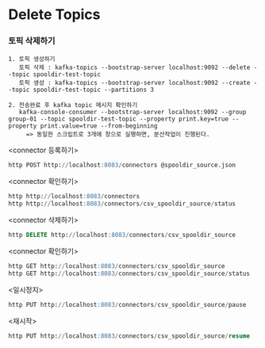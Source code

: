 # Delete Topics

### 토픽 삭제하기

```
1. 토픽 생성하기
   토픽 삭제 : kafka-topics --bootstrap-server localhost:9092 --delete --topic spooldir-test-topic
   토픽 생성 : kafka-topics --bootstrap-server localhost:9092 --create --topic spooldir-test-topic --partitions 3

2. 전송완료 후 kafka topic 메시지 확인하기
   kafka-console-consumer --bootstrap-server localhost:9092 --group group-01 --topic spooldir-test-topic --property print.key=true --property print.value=true --from-beginning
     => 동일한 스크립트로 3개에 창으로 실행하면, 분산작업이 진행된다.

```


<connector 등록하기>
```sql
http POST http://localhost:8083/connectors @spooldir_source.json
```

<connector 확인하기>
```sql
http http://localhost:8083/connectors
http http://localhost:8083/connectors/csv_spooldir_source/status
```

<connector 삭제하기>
```sql
http DELETE http://localhost:8083/connectors/csv_spooldir_source
```


<connector 확인하기>
```sql
http GET http://localhost:8083/connectors/csv_spooldir_source
http GET http://localhost:8083/connectors/csv_spooldir_source/status
```

<일시정지>
```sql
http PUT http://localhost:8083/connectors/csv_spooldir_source/pause
```

<재시작>
```sql
http PUT http://localhost:8083/connectors/csv_spooldir_source/resume
```
